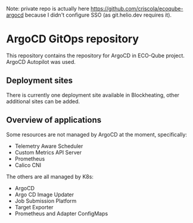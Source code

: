 Note: private repo is actually here https://github.com/criscola/ecoqube-argocd because I didn't configure SSO (as git.helio.dev requires it).

# ArgoCD GitOps repository

This repository contains the repository for ArgoCD in ECO-Qube project. ArgoCD Autopilot was used.

## Deployment sites

There is currently one deployment site available in Blockheating, other additional sites can be added.

## Overview of applications

Some resources are not managed by ArgoCD at the moment, specifically:
- Telemetry Aware Scheduler
- Custom Metrics API Server
- Prometheus
- Calico CNI

The others are all managed by K8s:
- ArgoCD 
- Argo CD Image Updater 
- Job Submission Platform
- Target Exporter
- Prometheus and Adapter ConfigMaps 
